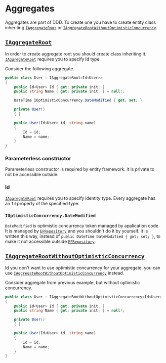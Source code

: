 # Aggregates

Aggregates are part of DDD. To create one you have to create entity class inheriting [`IAggregateRoot`](../../src/Domain/LeanCode.DomainModels/Model/IAggregateRoot.cs) or [`IAggregateRootWithoutOptimisticConcurrency`](../../src/Domain/LeanCode.DomainModels/Model/IAggregateRoot.cs).

## [`IAggregateRoot`](../../src/Domain/LeanCode.DomainModels/Model/IAggregateRoot.cs)

In order to create aggregate root you should create class inheriting it. [`IAggregateRoot`](../../src/Domain/LeanCode.DomainModels/Model/IAggregateRoot.cs) requires you to specify Id type.

Consider the following aggregate.

```csharp
public class User : IAggregateRoot<Id<User>>
{
    public Id<User> Id { get; private init; }
    public string Name { get; private init; } = null!;

    DateTime IOptimisticConcurrency.DateModified { get; set; }

    private User()
    { }

    public User(Id<User> id, string name)
    {
        Id = id;
        Name = name;
    }
}
```

### Parameterless constructor

Parameterless constructor is required by entity framework. It is private to not be accessible outside.

### Id

[`IAggregateRoot`](../../src/Domain/LeanCode.DomainModels/Model/IAggregateRoot.cs) requires you to specify identity type. Every aggregate has an `Id` property of the specified type.

### `IOptimisticConcurrency.DateModified`

`DateModified` is optimistic concurrency token managed by application code. It is managed by [`EFRepository`](../../src/Domain/LeanCode.DomainModels.EF/EFRepository.cs) and you shouldn't do it by yourself. It is written this way, instead of `public DateTime DateModified { get; set; }`, to make it not accessible outside [`EFRepository`](../../src/Domain/LeanCode.DomainModels.EF/EFRepository.cs).

## [`IAggregateRootWithoutOptimisticConcurrency`](../../src/Domain/LeanCode.DomainModels/Model/IAggregateRoot.cs)

Id you don't want to use optimistic concurrency for your aggregate, you can use [`IAggregateRootWithoutOptimisticConcurrency`](../../src/Domain/LeanCode.DomainModels/Model/IAggregateRoot.cs) instead.

Consider aggregate from previous example, but without optimistic concurrency.

```csharp
public class User : IAggregateRootWithoutOptimisticConcurrency<Id<User>>
{
    public Id<User> Id { get; private init; }
    public string Name { get; private init; } = null!;

    private User()
    { }

    public User(Id<User> id, string name)
    {
        Id = id;
        Name = name;
    }
}
```
